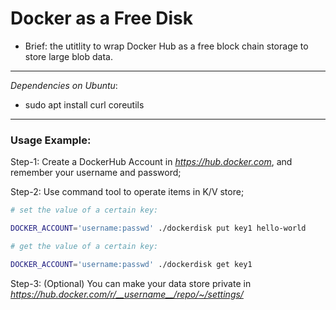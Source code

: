 # Docker as a Free Disk

- Brief: the utitlity to wrap Docker Hub as a free block chain storage to store large blob data.

--------------------------------------------------------

*Dependencies on Ubuntu*:

-	sudo apt install curl coreutils

--------------------------------------------------------

### Usage Example:

Step-1: Create a DockerHub Account in *https://hub.docker.com*, and remember your username and password;

Step-2: Use command tool to operate items in K/V store;

```sh
# set the value of a certain key:

DOCKER_ACCOUNT='username:passwd' ./dockerdisk put key1 hello-world

# get the value of a certain key:

DOCKER_ACCOUNT='username:passwd' ./dockerdisk get key1
```

Step-3: (Optional) You can make your data store private in *https://hub.docker.com/r/__username__/repo/~/settings/*
